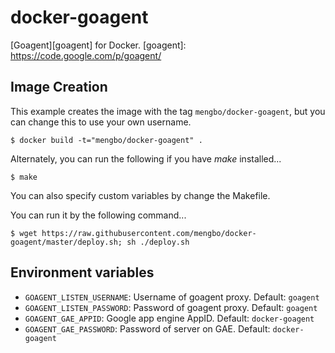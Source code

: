 docker-goagent
=================

[Goagent][goagent] for Docker.
[goagent]: https://code.google.com/p/goagent/

## Image Creation

This example creates the image with the tag `mengbo/docker-goagent`, but you can
change this to use your own username.

```
$ docker build -t="mengbo/docker-goagent" .
```

Alternately, you can run the following if you have *make* installed...

```
$ make
```

You can also specify custom variables by change the Makefile.

You can run it by the following command...

```
$ wget https://raw.githubusercontent.com/mengbo/docker-goagent/master/deploy.sh; sh ./deploy.sh
```


## Environment variables

 - `GOAGENT_LISTEN_USERNAME`: Username of goagent proxy. Default: `goagent`
 - `GOAGENT_LISTEN_PASSWORD`: Password of goagent proxy. Default: `goagent`
 - `GOAGENT_GAE_APPID`: Google app engine AppID. Default: `docker-goagent`
 - `GOAGENT_GAE_PASSWORD`: Password of server on GAE. Default: `docker-goagent`
